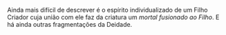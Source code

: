﻿Ainda mais difícil de descrever é o espírito individualizado de um Filho Criador cuja união com ele faz da criatura um *mortal fusionado ao Filho*. E há ainda outras fragmentações da Deidade.